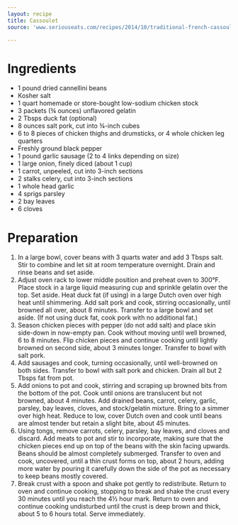```yaml
---
layout: recipe
title: Cassoulet
source: 'www.seriouseats.com/recipes/2014/10/traditional-french-cassoulet-recipe.html'

---
```


# Ingredients

- 1 pound dried cannellini beans
- Kosher salt
- 1 quart homemade or store-bought low-sodium chicken stock
- 3 packets (¾ ounces) unflavored gelatin
- 2 Tbsps duck fat (optional)
- 8 ounces salt pork, cut into ¾-inch cubes
- 6 to 8 pieces of chicken thighs and drumsticks, or 4 whole chicken leg quarters
- Freshly ground black pepper
- 1 pound garlic sausage (2 to 4 links depending on size)
- 1 large onion, finely diced (about 1 cup)
- 1 carrot, unpeeled, cut into 3-inch sections
- 2 stalks celery, cut into 3-inch sections
- 1 whole head garlic
- 4 sprigs parsley
- 2 bay leaves
- 6 cloves

# Preparation

1. In a large bowl, cover beans with 3 quarts water and add 3 Tbsps salt. Stir to combine and let sit at room temperature overnight. Drain and rinse beans and set aside.
2. Adjust oven rack to lower middle position and preheat oven to 300°F. Place stock in a large liquid measuring cup and sprinkle gelatin over the top. Set aside. Heat duck fat (if using) in a large Dutch oven over high heat until shimmering. Add salt pork and cook, stirring occasionally, until browned all over, about 8 minutes. Transfer to a large bowl and set aside. (If not using duck fat, cook pork with no additional fat.)
3. Season chicken pieces with pepper (do not add salt) and place skin side-down in now-empty pan. Cook without moving until well browned, 6 to 8 minutes. Flip chicken pieces and continue cooking until lightly browned on second side, about 3 minutes longer. Transfer to bowl with salt pork.
4. Add sausages and cook, turning occasionally, until well-browned on both sides. Transfer to bowl with salt pork and chicken. Drain all but 2 Tbsps fat from pot.
5. Add onions to pot and cook, stirring and scraping up browned bits from the bottom of the pot. Cook until onions are translucent but not browned, about 4 minutes. Add drained beans, carrot, celery, garlic, parsley, bay leaves, cloves, and stock/gelatin mixture. Bring to a simmer over high heat. Reduce to low, cover Dutch oven and cook until beans are almost tender but retain a slight bite, about 45 minutes.
6. Using tongs, remove carrots, celery, parsley, bay leaves, and cloves and discard. Add meats to pot and stir to incorporate, making sure that the chicken pieces end up on top of the beans with the skin facing upwards. Beans should be almost completely submerged. Transfer to oven and cook, uncovered, until a thin crust forms on top, about 2 hours, adding more water by pouring it carefully down the side of the pot as necessary to keep beans mostly covered.
7. Break crust with a spoon and shake pot gently to redistribute. Return to oven and continue cooking, stopping to break and shake the crust every 30 minutes until you reach the 4½ hour mark. Return to oven and continue cooking undisturbed until the crust is deep brown and thick, about 5 to 6 hours total. Serve immediately.